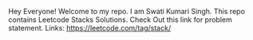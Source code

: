 Hey Everyone! Welcome to my repo.
I am Swati Kumari Singh.
This repo contains Leetcode Stacks Solutions. 
Check Out this link for problem statement. 
Links: https://leetcode.com/tag/stack/

